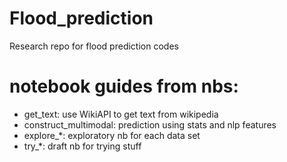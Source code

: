 # Flood_prediction
 
Research repo for flood prediction codes
# notebook guides from nbs:
  - get_text: use WikiAPI to get text from wikipedia 
  - construct_multimodal: prediction using stats and nlp features 
  - explore_*: exploratory nb for each data set 
  - try_*: draft nb for trying stuff 
  
  

